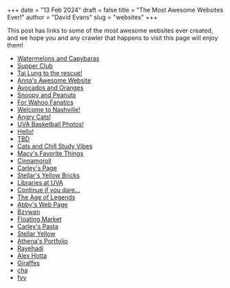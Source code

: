 +++
date = "13 Feb 2024"
draft = false
title = "The Most Awesome Websites Ever!"
author = "David Evans"
slug = "websites"
+++

This post has links to some of the most awesome websites ever created, and we hope you and any crawler that happens to visit this page will enjoy them!

- [Watermelons and Capybaras](https://sophiac0609.github.io/)
- [Supper Club](https://rgieryn.github.io/)
- [Tai Lung to the rescue!](https://smithenry.github.io/)
- [Anna's Awesome Website](https://anna2244.github.io)
- [Avocados and Oranges](https://abbyytt.github.io/index.html)
- [Snoopy and Peanuts](https://akl5mjz.github.io/)
- [For Wahoo Fanatics](https://uvathomas.github.io/index.html)
- [Welcome to Nashville!](https://soniamistry.github.io/)
- [Angry Cats!](https://alicehann.github.io/)
- [UVA Basketball Photos!](https://jadenhawkins14.github.io/)
- [Hello!](https://dkoberg.github.io/)
- [TBD](https://lgr3qa.github.io/)
- [Cats and Chill Study Vibes](https://uvapcs.github.io/)
- [Macy's Favorite Things](https://macyperrins.github.io/style.html)
- [Cinnamoroll](https://xinyih116.github.io/)
- [Carley's Page](https://carleykeurajian.github.io/)
- [Stellar's Yellow Bricks](https://stellarhill.github.io/)
- [Libraries at UVA](https://anneloes02.github.io/)
- [Continue if you dare...](https://slater-sparks.github.io/)
- [The Age of Legends](https://cfr3yt.github.io./)
- [Abby's Web Page](https://abby3141.github.io/)
- [Bzywan](https://bzywan.github.io/)
- [Floating Market](https://23patj.github.io/)
- [Carley's Pasta](https://carleykeurajian.github.io/)
- [Stellar Yellow](https://stellarhill.github.io/)
- [Athena's Portfolio](https://athena12341235.github.io/)
- [Rayehadi](https://rayehadi.github.io/)
- [Alex Hotta](https://alexhotta.github.io/)
- [Giraffes](https://calijaneuva.github.io/)
- [cha](https://cha9yf.github.io/)
- [fvv](https://fvv5yn.github.io/)